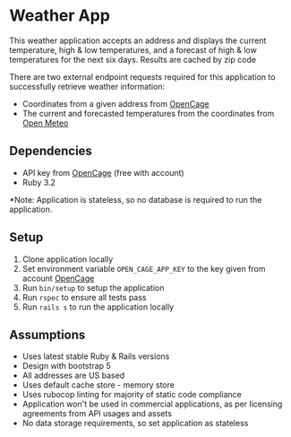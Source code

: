 # Weather App

This weather application accepts an address and displays the current temperature, high & low temperatures, and 
a forecast of high & low temperatures for the next six days. Results are cached by zip code

There are two external endpoint requests required for this application to successfully retrieve weather information:

- Coordinates from a given address from [OpenCage](https://opencagedata.com/)
- The current and forecasted temperatures from the coordinates from [Open Meteo](https://open-meteo.com/)

## Dependencies

- API key from [OpenCage](https://opencagedata.com/) (free with account)
- Ruby 3.2

\*Note: Application is stateless, so no database is required to run the application.

## Setup

1. Clone application locally
2. Set environment variable `OPEN_CAGE_APP_KEY` to the key given from account [OpenCage](https://opencagedata.com/)
3. Run `bin/setup` to setup the application
4. Run `rspec` to ensure all tests pass
5. Run `rails s` to run the application locally

## Assumptions

- Uses latest stable Ruby & Rails versions
- Design with bootstrap 5
- All addresses are US based
- Uses default cache store - memory store
- Uses rubocop linting for majority of static code compliance
- Application won't be used in commercial applications, as per licensing agreements from API usages and assets
- No data storage requirements, so set application as stateless
